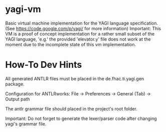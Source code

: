 yagi-vm
=======

Basic virtual machine implementation for the YAGI language specification.
(See https://code.google.com/p/yagi/ for more information)
Important: This VM is a proof of concept implementation for a rather small subset of the YAGI language,
'e.g.' the provided 'elevator.y' file does not work at the moment due to the incomplete state
of this vm implementation.

How-To Dev Hints
=======

All generated ANTLR files must be placed in the de.fhac.ti.yagi.gen package.

Configuration for ANTLRworks:
  File -> Preferences -> General (Tab) -> Output path
    
The antlr grammar file should placed in the project's root folder.

Important: Do not forget to generate the lexer/parser code after changing yagi's grammar file.
